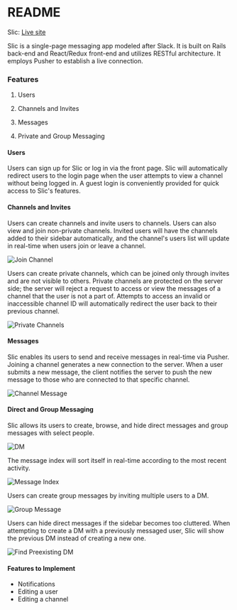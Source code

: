 # README

Slic: [Live site](http://www.slic.live/)

Slic is a single-page messaging app modeled after Slack. It is built on Rails back-end and React/Redux front-end and utilizes RESTful architecture. It employs Pusher to establish a live connection.

### Features

1. Users

2. Channels and Invites

3. Messages

4. Private and Group Messaging

#### Users

Users can sign up for Slic or log in via the front page. Slic will automatically redirect users to the login page when the user attempts to view a channel without being logged in. A guest login is conveniently provided for quick access to Slic's features.

#### Channels and Invites

Users can create channels and invite users to channels. Users can also view and join non-private channels. Invited users will have the channels added to their sidebar automatically, and the channel's users list will update in real-time when users join or leave a channel.

![Join Channel](https://thumbs.gfycat.com/EthicalConstantGhostshrimp-max-14mb.gif)

Users can create private channels, which can be joined only through invites and are not visible to others. Private channels are protected on the server side; the server will reject a request to access or view the messages of a channel that the user is not a part of. Attempts to access an invalid or inaccessible channel ID will automatically redirect the user back to their previous channel.

![Private Channels](https://thumbs.gfycat.com/AridRigidDegu-max-14mb.gif)

#### Messages

Slic enables its users to send and receive messages in real-time via Pusher. Joining a channel generates a new connection to the server. When a user submits a new message, the client notifies the server to push the new message to those who are connected to that specific channel.

![Channel Message](https://thumbs.gfycat.com/BrokenMajesticKakarikis-max-14mb.gif)

#### Direct and Group Messaging

Slic allows its users to create, browse, and hide direct messages and group messages with select people.

![DM](https://thumbs.gfycat.com/OddballEdibleHydra-max-14mb.gif)

The message index will sort itself in real-time according to the most recent activity.

![Message Index](https://thumbs.gfycat.com/FragrantLikableJackal-max-14mb.gif)

Users can create group messages by inviting multiple users to a DM.

![Group Message](https://thumbs.gfycat.com/JoyousGrizzledJavalina-max-14mb.gif)

Users can hide direct messages if the sidebar becomes too cluttered. When attempting to create a DM with a previously messaged user, Slic will show the previous DM instead of creating a new one.

![Find Preexisting DM](https://thumbs.gfycat.com/ScaryFreeFanworms-max-14mb.gif)

#### Features to Implement

* Notifications
* Editing a user
* Editing a channel
